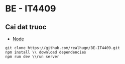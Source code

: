 # BE - IT4409

## Cai dat truoc <br/>
- [Node](https://nodejs.org/en)

```
git clone https://github.com/realhugn/BE-IT4409.git
npm install \\ download dependencies
npm run dev \\run server
```
